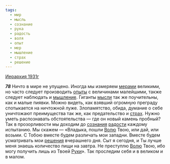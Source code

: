 ```yaml
---
tags:
  - мир
  - мысль
  - сознание
  - рука
  - радость
  - воля
  - опыт
  - мер
  - мышление
  - страх
  - решение
---
```


[Иерархия 1931г](https://127.0.0.1:4002/agni/1931)

___78___
Ничто в мире не упущено. Иногда мы измеряем [мерами](../../../tags/#мер) великими, но часто следует производить [опыты](../../../tags/#опыт) с величинами малейшими, также следует наблюдать и [мышление](../../../tags/#мышление). Гиганты [мысли](../../../tags/#мысль) так же поучительны, как и малые пиявки. Можно видеть, как взявший огромную преграду спотыкается на ничтожной луже. Злопамятство, обида, думание о себе уничтожают преимущества так же, как предательство и [страх](../../../tags/#страх). Нужно уметь распознавать обстоятельства — где он новый камень пробный? Так в прозорливости мы доходим до [сознания](../../../tags/#сознание) [радости](../../../tags/#радость) каждому испытанию. Мы скажем — «Владыка, пошли [Волю](../../../tags/#воля) Твою, или дай, или возьми. С Тобою вместе будем различать мои западни. Вместе будем усматривать мои [решения](../../../tags/#решение) вчерашнего дня. Сыт я сегодня, и Ты лучше меня знаешь количество пищи на завтра. Не преступлю [Волю](../../../tags/#воля) Твою, ибо могу получить лишь из Твоей [Руки](../../../tags/#рука)». Так проследим себя и в великом и в малом.   

